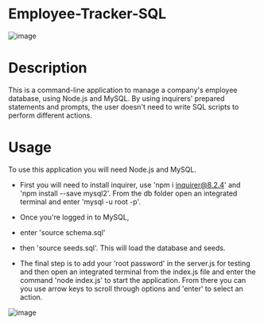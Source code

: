 # Employee-Tracker-SQL

![image](https://github.com/2Meng/content-management-system/assets/91503750/e0718fe1-ea7b-42d0-9cd6-6f065ba6ee05)

# Description
This is a command-line application to manage a company's employee database, using Node.js and MySQL. By using inquirers' prepared statements and prompts, the user doesn't need to write SQL scripts to perform different actions.

# Usage
To use this application you will need Node.js and MySQL. 

- First you will need to install inquirer, use 'npm i inquirer@8.2.4' and 'npm install --save mysql2'. From the db folder open an integrated terminal and enter 'mysql -u root -p'.
  
- Once you're logged in to MySQL,
- enter 'source schema.sql'
- then 'source seeds.sql'.
This will load the database and seeds.

- The final step is to add your 'root password' in the server.js for testing and then open an integrated terminal from the index.js file and enter the command 'node index.js' to start the application. From there you can you use arrow keys to scroll through options and 'enter' to select an action.

![image](https://github.com/2Meng/content-management-system/assets/91503750/f5762b67-c50b-4279-ace0-7401ec8b4eda)

